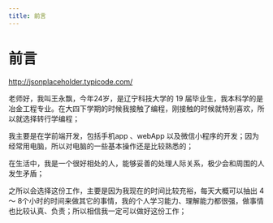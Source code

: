 ```yaml
---
title: 前言
---
```


# 前言



http://jsonplaceholder.typicode.com/



老师好，我叫王永飘，今年24岁，是辽宁科技大学的 19 届毕业生，我本科学的是冶金工程专业。在大四下学期的时候我接触了编程，刚接触的时候就特别喜欢，所以就选择转行学编程；

我主要是在学前端开发，包括手机app 、webApp 以及微信小程序的开发；因为经常用电脑，所以对电脑的一些基本操作还是比较熟悉的；

在生活中，我是一个很好相处的人，能够妥善的处理人际关系，极少会和周围的人发生矛盾；

之所以会选择这份工作，主要是因为我现在的时间比较充裕，每天大概可以抽出 4 ～ 8个小时的时间来做其它的事情，我的个人学习能力、理解能力都很强，做事情也比较认真、负责；所以相信我一定可以做好这份工作；

